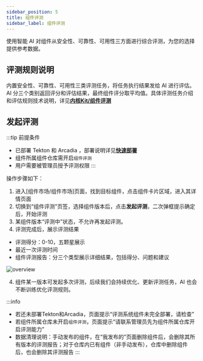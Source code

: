 ```yaml
---
sidebar_position: 5
title: 组件评测
sidebar_label: 组件评测
---
```


使用智能 AI 对组件从安全性、可靠性、可用性三方面进行综合评测，为您的选择提供参考数据。

## 评测规则说明

内置安全性、可靠性、可用性三类评测任务，将任务执行结果发给 AI 进行评估。AI 分三个类别返回评分和评估结果，最终组件评分取平均值。具体评测任务介绍和评估规则技术说明，详见[**内核Kit/组件评测**](../develop-guid/core/rating/rating.md)

## 发起评测

:::tip
前提条件
- 已部署 Tekton 和 Arcadia ，部署说明详见[**快速部署**](../develop-guid/core/rating/enablerating.md)
- 组件所属组件仓库需开启`组件评测`
- 用户需要被管理员授予评测权限
:::

操作步骤如下：
1. 进入[组件市场/组件市场]页面，找到目标组件，点击组件卡片区域，进入其详情页面
2. 切换到“组件评测”页签，选择组件版本后，点击**发起评测**，二次弹框提示确定后，开始评测
3. 某组件版本“评测中”状态，不允许再发起评测。
3. 评测完成后，展示评测结果
- 评测得分：0-10，五颗星展示
- 最近一次评测时间
- 组件评测报告：分三个类型展示详细结果，包括得分、问题和建议

![overview](./image/rating.png)

4. 组件某一版本可发起多次评测，后续我们会持续优化、更新评测任务，AI 也会不断训练优化评测规则。

:::info
- 若还未部署Tekton和Arcadia，页面提示“评测系统组件未完全部署，请检查”
- 若组件所属仓库未开启`组件评测`，页面提示“请联系管理员先为组件所属仓库开启评测能力”
- 数据清理说明：手动发布的组件，在“我发布的”页面删除组件后，会删除其所有版本的评测报告；对于仓库内已有组件（非手动发布），仓库中删除组件后，也会删除其评测报告
:::